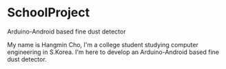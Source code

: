 # SchoolProject
Arduino-Android based fine dust detector

My name is Hangmin Cho, I'm a college student studying computer engineering in S.Korea.
I'm here to develop an Arduino-Android based fine dust detector.
